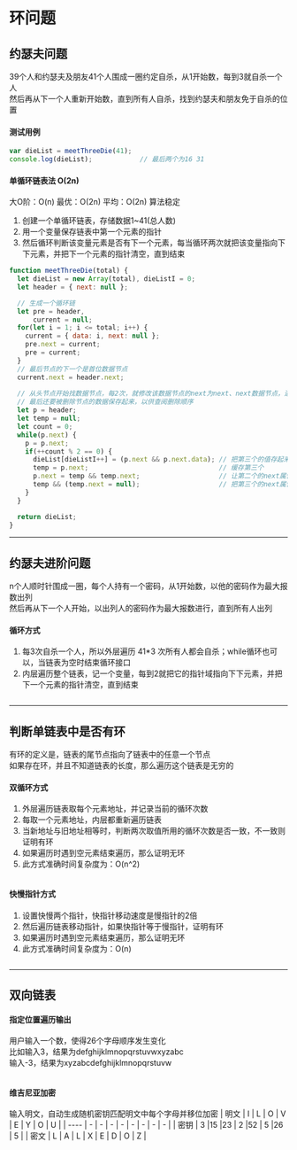 # 环问题

## 约瑟夫问题
39个人和约瑟夫及朋友41个人围成一圈约定自杀，从1开始数，每到3就自杀一个人<br/>
然后再从下一个人重新开始数，直到所有人自杀，找到约瑟夫和朋友免于自杀的位置

#### 测试用例

```javascript
var dieList = meetThreeDie(41);
console.log(dieList);            // 最后两个为16 31
```

#### 单循环链表法 O(2n)
大O阶：O(n) 最优：O(2n) 平均：O(2n) 算法稳定<br/>

1. 创建一个单循环链表，存储数据1~41(总人数)
2. 用一个变量保存链表中第一个元素的指针
3. 然后循环判断该变量元素是否有下一个元素，每当循环两次就把该变量指向下下元素，并把下一个元素的指针清空，直到结束

```javascript
function meetThreeDie(total) {
  let dieList = new Array(total), dieListI = 0;
  let header = { next: null };

  // 生成一个循环链
  let pre = header, 
      current = null;
  for(let i = 1; i <= total; i++) {
    current = { data: i, next: null };
    pre.next = current;
    pre = current;
  }
  // 最后节点的下一个是首位数据节点
  current.next = header.next;
  
  // 从头节点开始找数据节点，每2次，就修改该数据节点的next为next、next数据节点，进行满3删除
  // 最后还要被删除节点的数据保存起来，以供查阅删除顺序
  let p = header;
  let temp = null;
  let count = 0;
  while(p.next) {
    p = p.next;
    if(++count % 2 == 0) {
      dieList[dieListI++] = (p.next && p.next.data); // 把第三个的值存起来
      temp = p.next;                                 // 缓存第三个
      p.next = temp && temp.next;                    // 让第二个的next属性由第三指向第四
      temp && (temp.next = null);                    // 把第三个的next属性清空，方便回收
    }
  }

  return dieList;
}
```

- - -

## 约瑟夫进阶问题
n个人顺时针围成一圈，每个人持有一个密码，从1开始数，以他的密码作为最大报数出列<br/>
然后再从下一个人开始，以出列人的密码作为最大报数进行，直到所有人出列

#### 循环方式
1. 每3次自杀一个人，所以外层遍历 41*3 次所有人都会自杀；while循环也可以，当链表为空时结束循环接口
2. 内层遍历整个链表，记一个变量，每到2就把它的指针域指向下下元素，并把下一个元素的指针清空，直到结束

```javascript
```

- - -

## 判断单链表中是否有环
有环的定义是，链表的尾节点指向了链表中的任意一个节点<br/>
如果存在环，并且不知道链表的长度，那么遍历这个链表是无穷的

#### 双循环方式
1. 外层遍历链表取每个元素地址，并记录当前的循环次数
2. 每取一个元素地址，内层都重新遍历链表
3. 当新地址与旧地址相等时，判断两次取值所用的循环次数是否一致，不一致则证明有环
4. 如果遍历时遇到空元素结束遍历，那么证明无环
5. 此方式准确时间复杂度为：O(n^2)

```javascript
```

#### 快慢指针方式
1. 设置快慢两个指针，快指针移动速度是慢指针的2倍
2. 然后遍历链表移动指针，如果快指针等于慢指针，证明有环
3. 如果遍历时遇到空元素结束遍历，那么证明无环
4. 此方式准确时间复杂度为：O(n)

```javascript
```

- - -

## 双向链表

#### 指定位置遍历输出
用户输入一个数，使得26个字母顺序发生变化<br/>
比如输入3，结果为defghijklmnopqrstuvwxyzabc<br/>
输入-3，结果为xyzabcdefghijklmnopqrstuvw

```javascript
```

#### 维吉尼亚加密
输入明文，自动生成随机密钥匹配明文中每个字母并移位加密
| 明文 | I | L | O | V | E | Y | O | U |
| ---- | - | - | - | - | - | - | - | - |
| 密钥 | 3 |15 |23 | 2 |52 | 5 |26 | 5 |
| 密文 | L | A | L | X | E | D | O | Z |

```javascript
```
